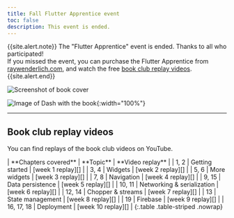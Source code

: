 ```yaml
---
title: Fall Flutter Apprentice event
toc: false
description: This event is ended.
---
```


{{site.alert.note}}
  The "Flutter Apprentice" event is ended.
  Thanks to all who participated!<br>
  If you missed the event,
  you can purchase the Flutter Apprentice from
  [raywenderlich.com][], and watch the free
  [book club replay videos][].
{{site.alert.end}}

![Screenshot of book cover]({{site.url}}/assets/images/homepage/apprentice-cover.png)

![Image of Dash with the book]({{site.url}}/assets/images/homepage/DashWithApprenticeBook.png){:width="100%"}

---

<a name="videos"></a>
## Book club replay videos

<a name="videos"></a>
You can find replays of the book club videos on YouTube.

<div class="table-wrapper" markdown="1">
| **Chapters covered** | **Topic**                  | **Video replay**   |
| 1, 2                 | Getting started            | [week 1 replay][]  |
| 3, 4                 | Widgets                    | [week 2 replay][]  |
| 5, 6                 | More widgets               | [week 3 replay][]  |
| 7, 8                 | Navigation                 | [week 4 replay][]  |
| 9, 15                | Data persistence           | [week 5 replay][]  |
| 10, 11               | Networking & serialization | [week 6 replay][]  |
| 12, 14               | Chopper & streams          | [week 7 replay][]  |
| 13                   | State management           | [week 8 replay][]  |
| 19                   | Firebase                   | [week 9 replay][]  |
| 16, 17, 18           | Deployment                 | [week 10 replay][] |
{:.table .table-striped .nowrap}
</div>


[book club replay videos]: #videos
[week 1 replay]: {{site.youtube-site}}/watch?v=FFZkjw1PVrY
[week 2 replay]: {{site.youtube-site}}/watch?v=Llnq61KyOPg
[week 3 replay]: {{site.youtube-site}}/watch?v=4Ea1mhkQRxQ
[week 4 replay]: {{site.youtube-site}}/watch?v=jJ1W52f6CiM
[week 5 replay]: {{site.youtube-site}}/watch?v=Vqs9qbbTeQ0
[week 6 replay]: {{site.youtube-site}}/watch?v=vDOsMxTbfoI
[week 7 replay]: {{site.youtube-site}}/watch?v=lBS5a1hVxPM
[week 8 replay]: {{site.youtube-site}}/watch?v=R39i_xTXhpY
[week 9 replay]: {{site.youtube-site}}/watch?v=xy-H1d2L78c
[week 10 replay]: {{site.youtube-site}}/watch?v=rg5dYnCO2vo
[raywenderlich.com]: https://www.raywenderlich.com/books/flutter-apprentice/v1.0.ea2
